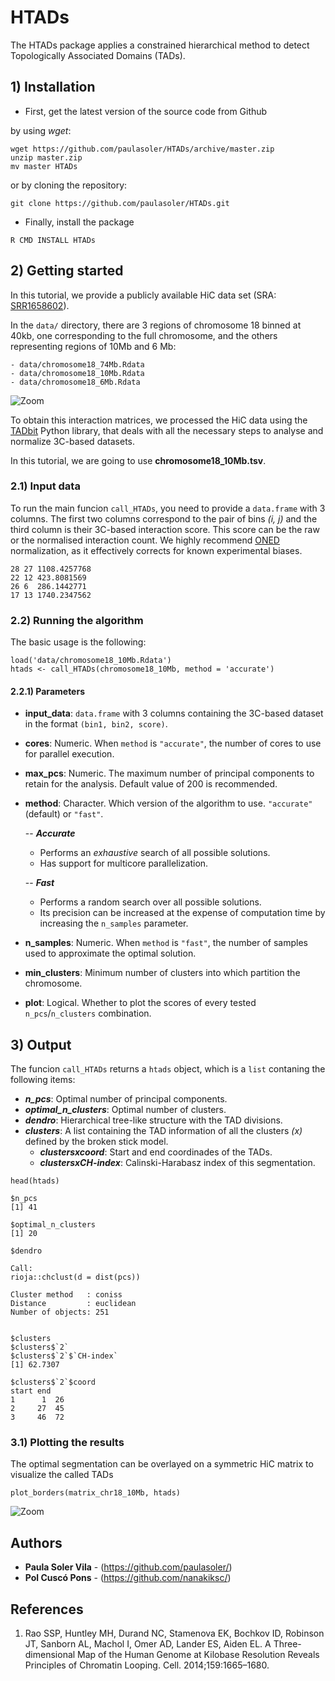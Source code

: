 # HTADs

The HTADs package applies a constrained hierarchical method to detect Topologically Associated Domains (TADs).

## 1) Installation

<!--
### 1.1) Using the _devtools_ package

This is the recommended way of installing HTADs.

- First, install the devtools package from CRAN, if it is not already installed

```
install.packages("devtools")
```

- Then, Install the HTADs package from GitHub

```
devtools::install_github("paulasoler/HTADs")
```

### 1.2) Manual installation from source
-->

- First, get the latest version of the source code from Github

by using _wget_:

```
wget https://github.com/paulasoler/HTADs/archive/master.zip
unzip master.zip
mv master HTADs
```

or by cloning the repository:

```
git clone https://github.com/paulasoler/HTADs.git
```

- Finally, install the package

```
R CMD INSTALL HTADs
```

## 2) Getting started

In this tutorial, we provide a publicly available HiC data set (SRA: [SRR1658602](https://www.ebi.ac.uk/ena/data/view/SRR1658602)).

In the `data/` directory, there are 3 regions of chromosome 18 binned at 40kb, one corresponding to the full chromosome, and the others representing regions of 10Mb and 6 Mb:

```
- data/chromosome18_74Mb.Rdata
- data/chromosome18_10Mb.Rdata
- data/chromosome18_6Mb.Rdata
```

![Zoom](https://github.com/paulasoler/HTADs/blob/master/misc/zoom_pictures.png)

To obtain this interaction matrices, we processed the HiC data using the [TADbit](https://github.com/3DGenomes/TADbit) Python library, that deals with all the necessary steps to analyse and normalize 3C-based datasets. 

In this tutorial, we are going to use **chromosome18_10Mb.tsv**.

### 2.1) Input data
To run the main funcion `call_HTADs`, you need to provide a `data.frame` with 3 columns. The first two columns correspond to the pair of bins _(i, j)_ and the third column is their 3C-based interaction score. This score can be the raw or the normalised interaction count. We highly recommend [ONED](https://github.com/qenvio/dryhic) normalization, as it effectively corrects for known experimental biases. 

```
28 27 1108.4257768
22 12 423.8081569
26 6  286.1442771
17 13 1740.2347562
```

### 2.2) Running the algorithm
The basic usage is the following:
```
load('data/chromosome18_10Mb.Rdata')
htads <- call_HTADs(chromosome18_10Mb, method = 'accurate')
```

#### 2.2.1) Parameters
- **input_data**: `data.frame` with 3 columns containing the 3C-based dataset in the format `(bin1, bin2, score)`.
- **cores**: Numeric. When `method` is `"accurate"`, the number of cores to use for parallel execution.
- **max_pcs**: Numeric. The maximum number of principal components to retain for the analysis. Default value of 200 is recommended.
- **method**: Character. Which version of the algorithm to use. `"accurate"` (default) or `"fast"`.

  -- ***Accurate***
    - Performs an _exhaustive_ search of all possible solutions.
    - Has support for multicore parallelization.

  -- ***Fast***
    - Performs a random search over all possible solutions.
    - Its precision can be increased at the expense of computation time by increasing the `n_samples` parameter.

- **n_samples**: Numeric. When `method` is `"fast"`, the number of samples used to approximate the optimal solution.
- **min_clusters**: Minimum number of clusters into which partition the chromosome.
- **plot**: Logical. Whether to plot the scores of every tested `n_pcs`/`n_clusters` combination.

## 3) Output
The funcion `call_HTADs` returns a `htads` object, which is a `list` contaning the following items:

- ***n_pcs***: Optimal number of principal components.
- ***optimal_n_clusters***: Optimal number of clusters.
- ***dendro***: Hierarchical tree-like structure with the TAD divisions.
- ***clusters***: A list containing the TAD information of all the clusters _(x)_ defined by the broken stick model.
  + ***clusters$`x`$coord***: Start and end coordinades of the TADs.
  + ***clusters$`x`$CH-index***: Calinski-Harabasz index of this segmentation.

<!-- ![CHindex](https://github.com/paulasoler/HTADs/blob/master/misc/CHindex_accurate_method.png) -->

```
head(htads)

$n_pcs
[1] 41

$optimal_n_clusters
[1] 20

$dendro

Call:
rioja::chclust(d = dist(pcs))

Cluster method   : coniss
Distance         : euclidean
Number of objects: 251


$clusters
$clusters$`2`
$clusters$`2`$`CH-index`
[1] 62.7307

$clusters$`2`$coord
start end
1      1  26
2     27  45
3     46  72
```

### 3.1) Plotting the results
The optimal segmentation can be overlayed on a symmetric HiC matrix to visualize the called TADs

```
plot_borders(matrix_chr18_10Mb, htads)
```

![Zoom](https://github.com/paulasoler/HTADs/blob/master/misc/dendogram-1_2.png)

## Authors

- **Paula Soler Vila** - (https://github.com/paulasoler/)
- **Pol Cuscó Pons** - (https://github.com/nanakiksc/)

## References

1. Rao SSP, Huntley MH, Durand NC, Stamenova EK, Bochkov ID, Robinson JT, Sanborn AL, Machol I, Omer AD, Lander ES, Aiden EL. A Three-dimensional Map of the Human Genome at Kilobase Resolution Reveals Principles of Chromatin Looping. Cell. 2014;159:1665–1680.
